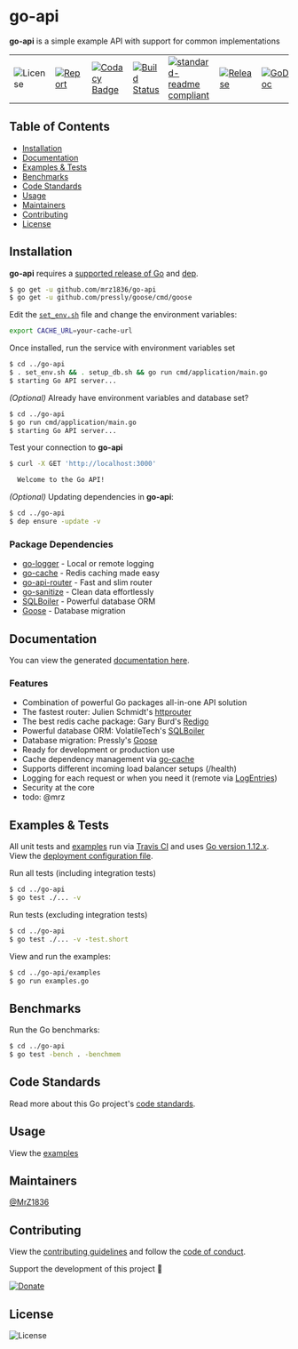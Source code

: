 # go-api
**go-api** is a simple example API with support for common implementations

| | | | | | | |
|-|-|-|-|-|-|-|
| ![License](https://img.shields.io/github/license/mrz1836/go-api.svg?style=flat) | [![Report](https://goreportcard.com/badge/github.com/mrz1836/go-api?style=flat)](https://goreportcard.com/report/github.com/mrz1836/go-api)  | [![Codacy Badge](https://api.codacy.com/project/badge/Grade/b6c2832dee5442c7a79b482114100814)](https://www.codacy.com/app/mrz1818/go-api?utm_source=github.com&amp;utm_medium=referral&amp;utm_content=mrz1836/go-api&amp;utm_campaign=Badge_Grade) |  [![Build Status](https://travis-ci.com/mrz1836/go-api.svg?branch=master)](https://travis-ci.com/mrz1836/go-api)   |  [![standard-readme compliant](https://img.shields.io/badge/standard--readme-OK-green.svg?style=flat)](https://github.com/RichardLitt/standard-readme) | [![Release](https://img.shields.io/github/release-pre/mrz1836/go-api.svg?style=flat)](https://github.com/mrz1836/go-api/releases) | [![GoDoc](https://godoc.org/github.com/mrz1836/go-api?status.svg&style=flat)](https://godoc.org/github.com/mrz1836/go-api) |

## Table of Contents
- [Installation](#installation)
- [Documentation](#documentation)
- [Examples & Tests](#examples--tests)
- [Benchmarks](#benchmarks)
- [Code Standards](#code-standards)
- [Usage](#usage)
- [Maintainers](#maintainers)
- [Contributing](#contributing)
- [License](#license)

## Installation

**go-api** requires a [supported release of Go](https://golang.org/doc/devel/release.html#policy) and [dep](https://github.com/golang/dep).
```bash
$ go get -u github.com/mrz1836/go-api
$ go get -u github.com/pressly/goose/cmd/goose
```

Edit the [`set_env.sh`](set_env.sh) file and change the environment variables:
```bash
export CACHE_URL=your-cache-url
```

Once installed, run the service with environment variables set
```bash
$ cd ../go-api
$ . set_env.sh && . setup_db.sh && go run cmd/application/main.go
$ starting Go API server...
```

_(Optional)_ Already have environment variables and database set?
```bash
$ cd ../go-api
$ go run cmd/application/main.go
$ starting Go API server...
```

Test your connection to **go-api**
```bash
$ curl -X GET 'http://localhost:3000'

  Welcome to the Go API!
```

_(Optional)_ Updating dependencies in **go-api**:
```bash
$ cd ../go-api
$ dep ensure -update -v
```

### Package Dependencies
- [go-logger](https://github.com/mrz1836/go-logger) - Local or remote logging
- [go-cache](https://github.com/mrz1836/go-cache) - Redis caching made easy
- [go-api-router](https://github.com/mrz1836/go-api-router) - Fast and slim router
- [go-sanitize](https://github.com/mrz1836/go-sanitize) - Clean data effortlessly
- [SQLBoiler](https://github.com/volatiletech/sqlboiler) - Powerful database ORM
- [Goose](https://github.com/pressly/goose) - Database migration

## Documentation
You can view the generated [documentation here](https://godoc.org/github.com/mrz1836/go-api).

### Features
- Combination of powerful Go packages all-in-one API solution
- The fastest router: Julien Schmidt's [httprouter](https://github.com/julienschmidt/httprouter)
- The best redis cache package: Gary Burd's [Redigo](https://github.com/gomodule/redigo)
- Powerful database ORM: VolatileTech's [SQLBoiler](https://github.com/volatiletech/sqlboiler)
- Database migration: Pressly's [Goose](https://github.com/pressly/goose)
- Ready for development or production use
- Cache dependency management via [go-cache](https://github.com/mrz1836/go-cache)
- Supports different incoming load balancer setups (/health)
- Logging for each request or when you need it (remote via [LogEntries](https://logentries.com/))
- Security at the core
- todo: @mrz

## Examples & Tests
All unit tests and [examples](examples/examples.go) run via [Travis CI](https://travis-ci.com/mrz1836/go-api) and uses [Go version 1.12.x](https://golang.org/doc/go1.12). View the [deployment configuration file](.travis.yml).

Run all tests (including integration tests)
```bash
$ cd ../go-api
$ go test ./... -v
```

Run tests (excluding integration tests)
```bash
$ cd ../go-api
$ go test ./... -v -test.short
```

View and run the examples:
```bash
$ cd ../go-api/examples
$ go run examples.go
```

## Benchmarks
Run the Go benchmarks:
```bash
$ cd ../go-api
$ go test -bench . -benchmem
```

## Code Standards
Read more about this Go project's [code standards](CODE_STANDARDS.md).

## Usage
View the [examples](examples/examples.go)

## Maintainers

[@MrZ1836](https://github.com/mrz1836)

## Contributing

View the [contributing guidelines](CONTRIBUTING.md) and follow the [code of conduct](CODE_OF_CONDUCT.md).

Support the development of this project 🙏

[![Donate](https://img.shields.io/badge/donate-bitcoin-brightgreen.svg)](https://mrz1818.com/?tab=tips&af=go-api)

## License

![License](https://img.shields.io/github/license/mrz1836/go-api.svg?style=flat)
